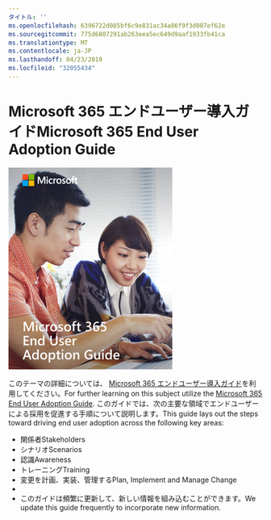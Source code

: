 ```yaml
---
タイトル: ''
ms.openlocfilehash: 6396722d085bf6c9e831ac34a86f9f3d087ef62e
ms.sourcegitcommit: 775d6807291ab263eea5ec649d9aaf1933fb41ca
ms.translationtype: MT
ms.contentlocale: ja-JP
ms.lasthandoff: 04/23/2019
ms.locfileid: "32055434"
---
```

# <a name="microsoft-365-end-user-adoption-guide"></a><span data-ttu-id="933f2-102">Microsoft 365 エンドユーザー導入ガイド</span><span class="sxs-lookup"><span data-stu-id="933f2-102">Microsoft 365 End User Adoption Guide</span></span>

![Microsoft 365 導入ガイド](media/m365euguide.png)

<span data-ttu-id="933f2-104">このテーマの詳細については、 [Microsoft 365 エンドユーザー導入ガイド](https://aka.ms/adoptionguide)を利用してください。</span><span class="sxs-lookup"><span data-stu-id="933f2-104">For further learning on this subject utilize the [Microsoft 365 End User Adoption Guide](https://aka.ms/adoptionguide).</span></span> <span data-ttu-id="933f2-105">このガイドでは、次の主要な領域でエンドユーザーによる採用を促進する手順について説明します。</span><span class="sxs-lookup"><span data-stu-id="933f2-105">This guide lays out the steps toward driving end user adoption across the following key areas:</span></span>

- <span data-ttu-id="933f2-106">関係者</span><span class="sxs-lookup"><span data-stu-id="933f2-106">Stakeholders</span></span>
- <span data-ttu-id="933f2-107">シナリオ</span><span class="sxs-lookup"><span data-stu-id="933f2-107">Scenarios</span></span>
- <span data-ttu-id="933f2-108">認識</span><span class="sxs-lookup"><span data-stu-id="933f2-108">Awareness</span></span>
- <span data-ttu-id="933f2-109">トレーニング</span><span class="sxs-lookup"><span data-stu-id="933f2-109">Training</span></span> 
- <span data-ttu-id="933f2-110">変更を計画、実装、管理する</span><span class="sxs-lookup"><span data-stu-id="933f2-110">Plan, Implement and Manage Change</span></span>
- 
- <span data-ttu-id="933f2-111">このガイドは頻繁に更新して、新しい情報を組み込むことができます。</span><span class="sxs-lookup"><span data-stu-id="933f2-111">We update this guide frequently to incorporate new information.</span></span>